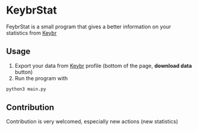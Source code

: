 # KeybrStat
FeybrStat is a small program that gives a better information on your statistics from [Keybr](https://www.keybr.com/)

## Usage
1. Export your data from [Keybr](https://www.keybr.com/) profile (bottom of the page, **download data** button)
2. Run the program with
```bash
python3 main.py
```

## Contribution
Contribution is very welcomed, especially new actions (new statistics)
